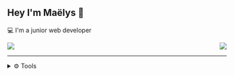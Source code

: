 ## Hey I'm Maëlys 👋
💻 I'm a junior web developer
<!-- Top lang -->
<a><img align="center" src="https://github-readme-stats.vercel.app/api/top-langs/?username=maelysdcb&layout=compact&theme=apprentice&bg_color=00000000&hide_border=true&hide=html,css#gh-dark-mode-only" /><img align="right" src="https://github-readme-stats.vercel.app/api?username=maelysdcb&hide=prs,issues&show_icons=true&theme=vue-dark&bg_color=00000000&hide_border=true&custom_title=My-GitHub-Stats#gh-dark-mode-only" /></a>

---
<details>
  <summary>⚙️ Tools</summary>
  
  #### Languages :
> <img align="left" alt="JavaScript" width="30px" src="https://cdn.jsdelivr.net/gh/devicons/devicon/icons/javascript/javascript-plain.svg" />
<img align="left" alt="Php" width="30px" src="https://cdn.jsdelivr.net/gh/devicons/devicon/icons/php/php-plain.svg" />
<img align="left" alt="MySQL" width="30px" src="https://cdn.jsdelivr.net/gh/devicons/devicon/icons/mysql/mysql-original.svg" />
<img align="left" alt="CSS" width="30px" src="https://cdn.jsdelivr.net/gh/devicons/devicon/icons/css3/css3-original.svg" />
<img align="left" alt="HTML" width="30px" src="https://cdn.jsdelivr.net/gh/devicons/devicon/icons/html5/html5-original.svg" />
<br />

#### Frameworks, platforms, libraries :
> <img align="left" alt="Bootstrap" width="30px" src="https://cdn.jsdelivr.net/gh/devicons/devicon/icons/bootstrap/bootstrap-original.svg" />
<img align="left" alt="Sass" width="30px" src="https://cdn.jsdelivr.net/gh/devicons/devicon/icons/sass/sass-original.svg" />
<br />

#### Design :
> <img align="left" alt="Figma" width="30px" src="https://cdn.jsdelivr.net/gh/devicons/devicon/icons/figma/figma-original.svg" />
<img align="left" alt="Xd" width="30px" src="https://cdn.jsdelivr.net/gh/devicons/devicon/icons/xd/xd-line.svg" />
<br />
</details>
